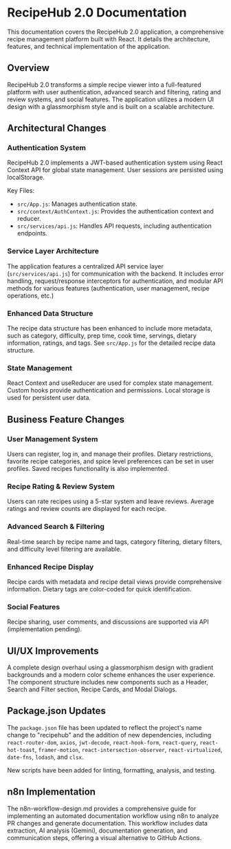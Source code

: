 # RecipeHub 2.0 Documentation

This documentation covers the RecipeHub 2.0 application, a comprehensive recipe management platform built with React.  It details the architecture, features, and technical implementation of the application.

## Overview

RecipeHub 2.0 transforms a simple recipe viewer into a full-featured platform with user authentication, advanced search and filtering, rating and review systems, and social features. The application utilizes a modern UI design with a glassmorphism style and is built on a scalable architecture.

## Architectural Changes

### Authentication System

RecipeHub 2.0 implements a JWT-based authentication system using React Context API for global state management.  User sessions are persisted using localStorage.

Key Files:
- `src/App.js`: Manages authentication state.
- `src/context/AuthContext.js`: Provides the authentication context and reducer.
- `src/services/api.js`: Handles API requests, including authentication endpoints.

### Service Layer Architecture

The application features a centralized API service layer (`src/services/api.js`) for communication with the backend.  It includes error handling, request/response interceptors for authentication, and modular API methods for various features (authentication, user management, recipe operations, etc.)

### Enhanced Data Structure

The recipe data structure has been enhanced to include more metadata, such as category, difficulty, prep time, cook time, servings, dietary information, ratings, and tags. See `src/App.js` for the detailed recipe data structure.

### State Management

React Context and useReducer are used for complex state management. Custom hooks provide authentication and permissions. Local storage is used for persistent user data.

## Business Feature Changes

### User Management System

Users can register, log in, and manage their profiles.  Dietary restrictions, favorite recipe categories, and spice level preferences can be set in user profiles. Saved recipes functionality is also implemented.

### Recipe Rating & Review System

Users can rate recipes using a 5-star system and leave reviews. Average ratings and review counts are displayed for each recipe.

### Advanced Search & Filtering

Real-time search by recipe name and tags, category filtering, dietary filters, and difficulty level filtering are available.

### Enhanced Recipe Display

Recipe cards with metadata and recipe detail views provide comprehensive information. Dietary tags are color-coded for quick identification.

### Social Features

Recipe sharing, user comments, and discussions are supported via API (implementation pending).

## UI/UX Improvements

A complete design overhaul using a glassmorphism design with gradient backgrounds and a modern color scheme enhances the user experience. The component structure includes new components such as a Header, Search and Filter section, Recipe Cards, and Modal Dialogs.

## Package.json Updates

The `package.json` file has been updated to reflect the project's name change to "recipehub" and the addition of new dependencies, including `react-router-dom`, `axios`, `jwt-decode`, `react-hook-form`, `react-query`, `react-hot-toast`, `framer-motion`, `react-intersection-observer`, `react-virtualized`, `date-fns`, `lodash`, and `clsx`.

New scripts have been added for linting, formatting, analysis, and testing.

## n8n Implementation

The n8n-workflow-design.md provides a comprehensive guide for implementing an automated documentation workflow using n8n to analyze PR changes and generate documentation. This workflow includes data extraction, AI analysis (Gemini), documentation generation, and communication steps, offering a visual alternative to GitHub Actions.
